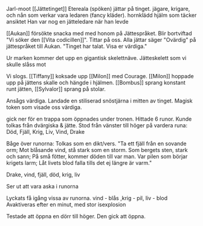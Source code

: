 Jarl-moot [[Jättetinget]]
Etereala (spöken) jättar på tinget. jägare, krigare, och nån som verkar vara ledaren (fancy kläder). hornklädd hjälm som täcker ansiktet
Han var nog en jätteledare när han levde

[[Aukan]] försökte snacka med med honom på Jättespråket. Blir bortviftad
"Vi söker den [[Vita codicillen]]". Tittar på oss.
Alla jättar säger "Ovärdig" på jättespråket till Aukan. "Tinget har talat. Visa er värdiga."

Ur marken kommer det upp en gigantisk skelettnäve.
Jätteskelett som vi skulle slåss mot

Vi slogs. [[Tiffany]] koksade upp [[Milon]] med Courage. [[Milon]] hoppade upp på jättens skalle och hängde i hjälmen. 
[[Bombus]] sprang konstant runt jätten, [[Sylvalor]] sprang på stolar. 

Ansågs värdiga.
Landade en stiliserad snöstjärna i mitten av tinget. Magisk token som visade oss värdiga.

gick ner för en trappa som öppnades under tronen.
Hittade 6 runor. Kunde tolkas från dvärgiska & jätte. 
Stod från vänster till höger på vardera runa:
Död, Fjäll, Krig, Liv, Vind, Drake

Båge över runorna: Tolkas som en dikt/vers.
"Ta ett fjäll från en sovande orm; Mot blåsande vind, stå stark som en storm. Som bergets sten, stark och sann; På små fötter, kommer döden till var man. Var pilen som börjar krigets larm; Låt livets blod falla tills det ej längre är varm."

Drake, vind, fjäll, död, krig, liv

Ser ut att vara aska i runorna

Lyckats få igång vissa av runorna. vind - blås ,krig - pil, liv - blod
Avaktiveras efter en minut, med stor isexplosion

Testade att öppna en dörr till höger. Den gick att öppna.

